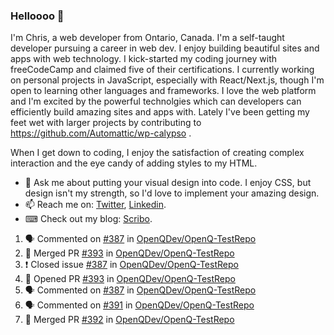 ### Helloooo 👋

I'm Chris, a web developer from Ontario, Canada. I'm a self-taught developer pursuing a career in web dev. I enjoy building beautiful sites and apps with web technology.
I kick-started my coding journey with freeCodeCamp and claimed five of their certifications.  I currently working on personal projects in JavaScript, especially with React/Next.js, though I'm open to learning other languages and frameworks. I love the web platform and I'm excited by the powerful technolgies which can developers can efficiently build amazing sites and apps with. Lately I've been getting my feet wet with larger projects by contributing to https://github.com/Automattic/wp-calypso .

When I get down to coding, I enjoy the satisfaction of creating complex interaction and the eye candy of adding styles to my HTML. 

- 💬 Ask me about putting your visual design into code. I enjoy CSS, but design isn't my strength, so I'd love to implement your amazing design.
- 📫 Reach me on: [Twitter](https://twitter.com/Christo28120856), [Linkedin](https://www.linkedin.com/in/christopher-stevers-07b9a5204/).
- ⌨ Check out my blog: [Scribo](https://christopherstevers.cf).
<!--
**Christopher-Stevers/Christopher-Stevers** is a ✨ _special_ ✨ repository because its `README.md` (this file) appears on your GitHub profile.

Here are some ideas to get you started:

- 🔭 I’m currently working on ...
- 🌱 I’m currently learning ...
- 👯 I’m looking to collaborate on ...
- 🤔 I’m looking for help with ...
- 😄 Pronouns: ...
- ⚡ Fun fact: ...
-->

<!--START_SECTION:activity-->
1. 🗣 Commented on [#387](https://github.com/OpenQDev/OpenQ-TestRepo/issues/387) in [OpenQDev/OpenQ-TestRepo](https://github.com/OpenQDev/OpenQ-TestRepo)
2. 🎉 Merged PR [#393](https://github.com/OpenQDev/OpenQ-TestRepo/pull/393) in [OpenQDev/OpenQ-TestRepo](https://github.com/OpenQDev/OpenQ-TestRepo)
3. ❗️ Closed issue [#387](https://github.com/OpenQDev/OpenQ-TestRepo/issues/387) in [OpenQDev/OpenQ-TestRepo](https://github.com/OpenQDev/OpenQ-TestRepo)
4. 💪 Opened PR [#393](https://github.com/OpenQDev/OpenQ-TestRepo/pull/393) in [OpenQDev/OpenQ-TestRepo](https://github.com/OpenQDev/OpenQ-TestRepo)
5. 🗣 Commented on [#387](https://github.com/OpenQDev/OpenQ-TestRepo/issues/387) in [OpenQDev/OpenQ-TestRepo](https://github.com/OpenQDev/OpenQ-TestRepo)
6. 🗣 Commented on [#391](https://github.com/OpenQDev/OpenQ-TestRepo/issues/391) in [OpenQDev/OpenQ-TestRepo](https://github.com/OpenQDev/OpenQ-TestRepo)
7. 🎉 Merged PR [#392](https://github.com/OpenQDev/OpenQ-TestRepo/pull/392) in [OpenQDev/OpenQ-TestRepo](https://github.com/OpenQDev/OpenQ-TestRepo)
<!--END_SECTION:activity-->
